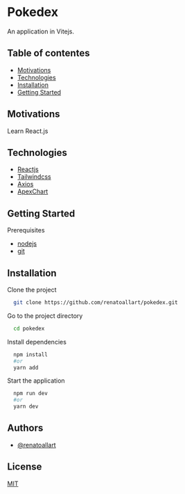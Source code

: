 
# Pokedex

An application in Vitejs. 



## Table of contentes

* [Motivations](#motivations)
* [Technologies](#technologies)
* [Installation](#installation)
* [Getting Started](#Gettingstarted)
## Motivations

Learn React.js
## Technologies

- [Reactjs](https://reactjs.org/)
- [Tailwindcss](https://tailwindcss.com/)
- [Axios](https://axios-http.com/)
- [ApexChart](https://apexcharts.com/)




## Getting Started
Prerequisites

- [nodejs](https://nodejs.org/en/)
- [git](https://git-scm.com/)

## Installation

Clone the project

```bash
  git clone https://github.com/renatoallart/pokedex.git
```

Go to the project directory


```bash
  cd pokedex
```

Install dependencies

```bash
  npm install 
  #or 
  yarn add
```

Start the application

```bash
  npm run dev 
  #or 
  yarn dev
```


## Authors

- [@renatoallart](https://www.github.com/renatoallart)


## License

[MIT](https://choosealicense.com/licenses/mit/)

